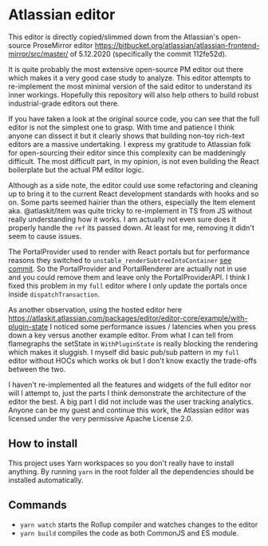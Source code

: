 # Atlassian editor

This editor is directly copied/slimmed down from the Atlassian's open-source ProseMirror editor https://bitbucket.org/atlassian/atlassian-frontend-mirror/src/master/ of 5.12.2020 (specifically the commit 112fe52d).

It is quite probably the most extensive open-source PM editor out there which makes it a very good case study to analyze. This editor attempts to re-implement the most minimal version of the said editor to understand its inner workings. Hopefully this repository will also help others to build robust industrial-grade editors out there.

If you have taken a look at the original source code, you can see that the full editor is not the simplest one to grasp. With time and patience I think anyone can dissect it but it clearly shows that building non-toy rich-text editors are a massive undertaking. I express my gratitude to Atlassian folk for open-sourcing their editor since this complexity can be maddeningly difficult. The most difficult part, in my opinion, is not even building the React boilerplate but the actual PM editor logic. 

Although as a side note, the editor could use some refactoring and cleaning up to bring it to the current React development standards with hooks and so on. Some parts seemed hairier than the others, especially the Item element aka. @atlaskit/item was quite tricky to re-implement in TS from JS without really understanding how it works. I am actually not even sure does it properly handle the `ref` its passed down. At least for me, removing it didn't seem to cause issues.

The PortalProvider used to render with React portals but for performance reasons they switched to `unstable_renderSubtreeIntoContainer` [see commit](https://bitbucket.org/atlassian/atlaskit-mk-2/commits/d520a6fb6dab1027d3873eec9317c4e8574d07fb). So the PortalProvider and PortalRenderer are actually not in use and you could remove them and leave only the PortalProviderAPI. I think I fixed this problem in my `full` editor where I only update the portals once inside `dispatchTransaction`.

As another observation, using the hosted editor here https://atlaskit.atlassian.com/packages/editor/editor-core/example/with-plugin-state I noticed some performance issues / latencies when you press down a key versus another example editor. From what I can tell from flamegraphs the setState in `WithPluginState` is really blocking the rendering which makes it sluggish. I myself did basic pub/sub pattern in my `full` editor without HOCs which works ok but I don't know exactly the trade-offs between the two.

I haven't re-implemented all the features and widgets of the full editor nor will I attempt to, just the parts I think demonstrate the architecture of the editor the best. A big part I did not include was the user tracking analytics. Anyone can be my guest and continue this work, the Atlassian editor was licensed under the very permissive Apache License 2.0.

## How to install

This project uses Yarn workspaces so you don't really have to install anything. By running `yarn` in the root folder all the dependencies should be installed automatically.

## Commands

* `yarn watch` starts the Rollup compiler and watches changes to the editor
* `yarn build` compiles the code as both CommonJS and ES module.
